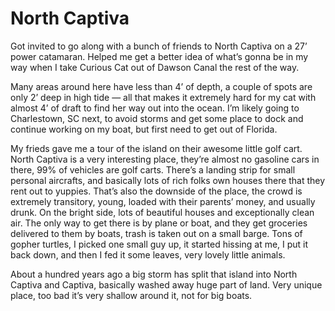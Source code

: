 # North Captiva

Got invited to go along with a bunch of friends to North Captiva on a 27’ power catamaran.  Helped me get a better idea of what’s gonna be in my way when I take Curious Cat out of Dawson Canal the rest of the way.

Many areas around here have less than 4’ of depth, a couple of spots are only 2’ deep in high tide — all that makes it extremely hard for my cat with almost 4’ of draft to find her way out into the ocean.  I’m likely going to Charlestown, SC next, to avoid storms and get some place to dock and continue working on my boat, but first need to get out of Florida.

My frieds gave me a tour of the island on their awesome little golf cart.  North Captiva is a very interesting place, they’re almost no gasoline cars in there, 99% of vehicles are golf carts.  There’s a landing strip for small personal aircrafts, and basically lots of rich folks own houses there that they rent out to yuppies.  That’s also the downside of the place, the crowd is extremely transitory, young, loaded with their parents’ money, and usually drunk.  On the bright side, lots of beautiful houses and exceptionally clean air.  The only way to get there is by plane or boat, and they get groceries delivered to them by boats, trash is taken out on a small barge.  Tons of gopher turtles, I picked one small guy up, it started hissing at me, I put it back down, and then I fed it some leaves, very lovely little animals.

About a hundred years ago a big storm has split that island into North Captiva and Captiva, basically washed away huge part of land.  Very unique place, too bad it’s very shallow around it, not for big boats.

